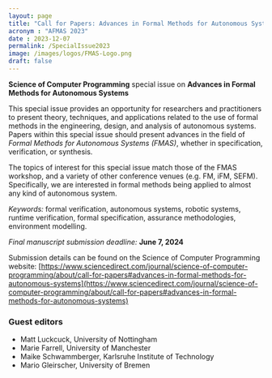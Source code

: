 ```yaml
---
layout: page
title: "Call for Papers: Advances in Formal Methods for Autonomous Systems "
acronym : "AFMAS 2023"
date : 2023-12-07
permalink: /SpecialIssue2023
image: /images/logos/FMAS-Logo.png
draft: false
---
```


**Science of Computer Programming** special issue on  **Advances in Formal Methods for Autonomous Systems**




This special issue provides an opportunity for researchers and
practitioners to present theory, techniques, and applications related
to the use of formal methods in the engineering, design, and analysis
of autonomous systems.  Papers within this special issue should
present advances in the field of *Formal Methods for Autonomous
Systems (FMAS)*, whether in specification, verification, or synthesis.

The topics of interest for this special issue match those of the FMAS
workshop, and a variety of other conference venues (e.g. FM, iFM,
SEFM).  Specifically, we are interested in formal methods being
applied to almost any kind of autonomous system.

*Keywords:* formal verification, autonomous systems, robotic systems,
runtime verification, formal specification, assurance methodologies,
environment modelling.

*Final manuscript submission deadline:* **June 7, 2024**

Submission details can be found on the Science of Computer Programming website: [https://www.sciencedirect.com/journal/science-of-computer-programming/about/call-for-papers#advances-in-formal-methods-for-autonomous-systems](https://www.sciencedirect.com/journal/science-of-computer-programming/about/call-for-papers#advances-in-formal-methods-for-autonomous-systems)

### Guest editors

* Matt Luckcuck, University of Nottingham  
* Marie Farrell, University of Manchester  
* Maike Schwammberger, Karlsruhe Institute of Technology  
* Mario Gleirscher, University of Bremen


